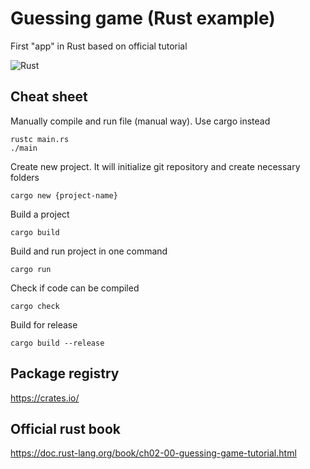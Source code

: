 # Guessing game (Rust example)
First "app" in Rust based on official tutorial

![Rust](https://global.discourse-cdn.com/business5/uploads/rust_lang/original/2X/e/e260a60b8dca4dae6ce7db98c45bb5008e6fdc62.png)

## Cheat sheet
Manually compile and run file (manual way). Use cargo instead
```
rustc main.rs
./main
```
Create new project. It will initialize git repository and create necessary folders
```
cargo new {project-name}
```
Build a project
```
cargo build
```
Build and run project in one command
```
cargo run
```
Check if code can be compiled
```
cargo check
```
Build for release
```
cargo build --release
```
## Package registry

https://crates.io/


## Official rust book
https://doc.rust-lang.org/book/ch02-00-guessing-game-tutorial.html